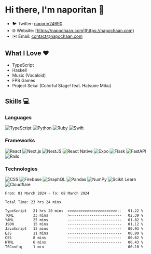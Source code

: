 # Hi there, I'm naporitan 👋

- 🐦 Twitter: [naporin24690](https://twitter.com/naporin24690)
- 🌐 Website: [https://napochaan.com](https://napochaan.com)
- ✉️ Email: [contact@napochaan.com](mailto:contact@napochaan.com)

## What I Love ❤️
- TypeScript
- Haskell
- Music (Vocaloid)
- FPS Games
- Project Sekai (Colorful Stage! feat. Hatsune Miku)

## Skills 💻

### Languages

![TypeScript](https://img.shields.io/badge/-TypeScript-3178C6?style=for-the-badge&logo=typescript&logoColor=white)
![Python](https://img.shields.io/badge/-Python-3776AB?style=for-the-badge&logo=python&logoColor=white)
![Ruby](https://img.shields.io/badge/-Ruby-CC342D?style=for-the-badge&logo=ruby&logoColor=white)
![Swift](https://img.shields.io/badge/-Swift-F05138?style=for-the-badge&logo=swift&logoColor=white)

### Frameworks

![React](https://img.shields.io/badge/-React-61DAFB?style=for-the-badge&logo=react&logoColor=black)
![Next.js](https://img.shields.io/badge/-Next.js-black?style=for-the-badge&logo=next.js)
![NestJS](https://img.shields.io/badge/-NestJS-E0234E?style=for-the-badge&logo=nestjs&logoColor=white)
![React Native](https://img.shields.io/badge/-React_Native-61DAFB?style=for-the-badge&logo=react&logoColor=black)
![Expo](https://img.shields.io/badge/-Expo-000020?style=for-the-badge&logo=expo)
![Flask](https://img.shields.io/badge/-Flask-000000?style=for-the-badge&logo=flask&logoColor=white)
![FastAPI](https://img.shields.io/badge/-FastAPI-009688?style=for-the-badge&logo=fastapi&logoColor=white)
![Rails](https://img.shields.io/badge/-Rails-CC0000?style=for-the-badge&logo=ruby-on-rails&logoColor=white)

### Technologies

![CSS](https://img.shields.io/badge/-CSS-1572B6?style=for-the-badge&logo=css3&logoColor=white)
![Firebase](https://img.shields.io/badge/-Firebase-FFCA28?style=for-the-badge&logo=firebase&logoColor=black)
![GraphQL](https://img.shields.io/badge/-GraphQL-E10098?style=for-the-badge&logo=graphql&logoColor=white)
![Pandas](https://img.shields.io/badge/-Pandas-150458?style=for-the-badge&logo=pandas&logoColor=white)
![NumPy](https://img.shields.io/badge/-NumPy-013243?style=for-the-badge&logo=numpy&logoColor=white)
![Scikit Learn](https://img.shields.io/badge/-Scikit_Learn-F7931E?style=for-the-badge&logo=scikit-learn&logoColor=white)
![Cloudflare](https://img.shields.io/badge/-Cloudflare-F38020?style=for-the-badge&logo=cloudflare&logoColor=white)


<!--START_SECTION:waka-->

```txt
From: 01 March 2024 - To: 08 March 2024

Total Time: 23 hrs 24 mins

TypeScript   21 hrs 20 mins  >>>>>>>>>>>>>>>>>>>>>>>--   91.22 %
TOML         33 mins         >------------------------   02.39 %
YAML         25 mins         -------------------------   01.82 %
JSON         15 mins         -------------------------   01.12 %
JavaScript   13 mins         -------------------------   00.93 %
EJS          11 mins         -------------------------   00.80 %
CSS          8 mins          -------------------------   00.62 %
HTML         6 mins          -------------------------   00.43 %
TSConfig     1 min           -------------------------   00.10 %
```

<!--END_SECTION:waka-->

